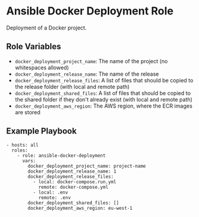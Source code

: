 Ansible Docker Deployment Role
==============================

Deployment of a Docker project.

## Role Variables

- `docker_deployment_project_name`: The name of the project (no whitespaces allowed)
- `docker_deployment_release_name`: The name of the release
- `docker_deployment_release_files`: A list of files that should be copied to the release folder (with local and remote path)
- `docker_deployment_shared_files`: A list of files that should be copied to the shared folder if they don't already exist (with local and remote path)
- `docker_deployment_aws_region`: The AWS region, where the ECR images are stored

## Example Playbook

    - hosts: all
      roles:
        - role: ansible-docker-deployment
          vars:
            docker_deployment_project_name: project-name
            docker_deployment_release_name: 1
            docker_deployment_release_files:
              - local: docker-compose.run.yml
                remote: docker-compose.yml
              - local: .env
                remote: .env
            docker_deployment_shared_files: []
            docker_deployment_aws_region: eu-west-1
